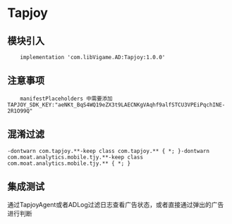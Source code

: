 # Tapjoy

## 模块引入

```text
    implementation 'com.libVigame.AD:Tapjoy:1.0.0'
```

## 注意事项

```text
    manifestPlaceholders 中需要添加 TAPJOY_SDK_KEY:"aeNKt_BqS4WQ19eZX3t9LAECNKgVAqhf9alfSTCU3VPEiPqchINE-2R1O99Q"
```

## 混淆过滤

```text
-dontwarn com.tapjoy.**-keep class com.tapjoy.** { *; }-dontwarn com.moat.analytics.mobile.tjy.**-keep class com.moat.analytics.mobile.tjy.** { *; }
```

## 集成测试

通过TapjoyAgent或者ADLog过滤日志查看广告状态，或者直接通过弹出的广告进行判断


